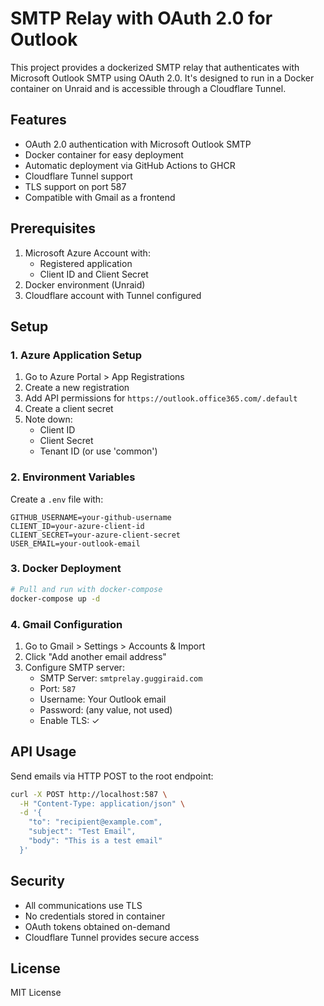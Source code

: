 # SMTP Relay with OAuth 2.0 for Outlook

This project provides a dockerized SMTP relay that authenticates with Microsoft Outlook SMTP using OAuth 2.0. It's designed to run in a Docker container on Unraid and is accessible through a Cloudflare Tunnel.

## Features

- OAuth 2.0 authentication with Microsoft Outlook SMTP
- Docker container for easy deployment
- Automatic deployment via GitHub Actions to GHCR
- Cloudflare Tunnel support
- TLS support on port 587
- Compatible with Gmail as a frontend

## Prerequisites

1. Microsoft Azure Account with:
   - Registered application
   - Client ID and Client Secret
2. Docker environment (Unraid)
3. Cloudflare account with Tunnel configured

## Setup

### 1. Azure Application Setup

1. Go to Azure Portal > App Registrations
2. Create a new registration
3. Add API permissions for `https://outlook.office365.com/.default`
4. Create a client secret
5. Note down:
   - Client ID
   - Client Secret
   - Tenant ID (or use 'common')

### 2. Environment Variables

Create a `.env` file with:

```env
GITHUB_USERNAME=your-github-username
CLIENT_ID=your-azure-client-id
CLIENT_SECRET=your-azure-client-secret
USER_EMAIL=your-outlook-email
```

### 3. Docker Deployment

```bash
# Pull and run with docker-compose
docker-compose up -d
```

### 4. Gmail Configuration

1. Go to Gmail > Settings > Accounts & Import
2. Click "Add another email address"
3. Configure SMTP server:
   - SMTP Server: `smtprelay.guggiraid.com`
   - Port: `587`
   - Username: Your Outlook email
   - Password: (any value, not used)
   - Enable TLS: ✓

## API Usage

Send emails via HTTP POST to the root endpoint:

```bash
curl -X POST http://localhost:587 \
  -H "Content-Type: application/json" \
  -d '{
    "to": "recipient@example.com",
    "subject": "Test Email",
    "body": "This is a test email"
  }'
```

## Security

- All communications use TLS
- No credentials stored in container
- OAuth tokens obtained on-demand
- Cloudflare Tunnel provides secure access

## License

MIT License 